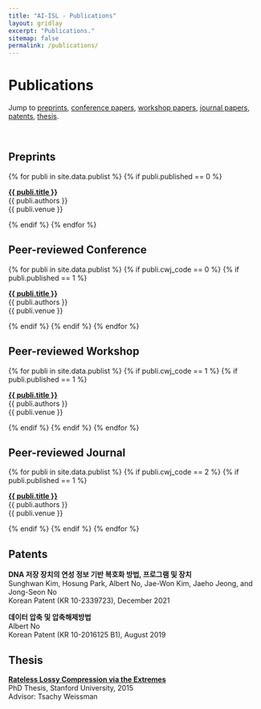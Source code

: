 ```yaml
---
title: "AI-ISL - Publications"
layout: gridlay
excerpt: "Publications."
sitemap: false
permalink: /publications/
---
```



# Publications
Jump to 
[preprints](#preprints),
[conference papers](#peer-reviewed-conference),
 [workshop papers](#peer-reviewed-workshop),
 [journal papers](#peer-reviewed-journal),
 [patents](#patents), [thesis](#thesis).


<!-- ## Highlights

{% for publi in site.data.publist %}
{% if publi.highlight == 1 %}

  **<a href="{{ publi.link }}">{{ publi.title }}</a>** <br />
  {{ publi.authors }} <br />
  {{ publi.venue }}

{% endif %}
{% endfor %} -->


<p> &nbsp; </p>

## Preprints

{% for publi in site.data.publist %}
{% if publi.published == 0 %}

  **<a href="{{ publi.link }}">{{ publi.title }}</a>** <br />
  {{ publi.authors }}<br />
  {{ publi.venue }}

{% endif %}
{% endfor %}


## Peer-reviewed Conference

{% for publi in site.data.publist %}
{% if publi.cwj_code == 0 %}
{% if publi.published == 1 %}

  **<a href="{{ publi.link }}">{{ publi.title }}</a>** <br />
  {{ publi.authors }} <br />
  {{ publi.venue }}

{% endif %}
{% endif %}
{% endfor %}


## Peer-reviewed Workshop

{% for publi in site.data.publist %}
{% if publi.cwj_code == 1 %}
{% if publi.published == 1 %}

  **<a href="{{ publi.link }}">{{ publi.title }}</a>** <br />
  {{ publi.authors }} <br />
  {{ publi.venue }}

{% endif %}
{% endif %}
{% endfor %}


## Peer-reviewed Journal

{% for publi in site.data.publist %}
{% if publi.cwj_code == 2 %}
{% if publi.published == 1 %}

  **<a href="{{ publi.link }}">{{ publi.title }}</a>** <br />
  {{ publi.authors }} <br />
  {{ publi.venue }}

{% endif %}
{% endif %}
{% endfor %}

## Patents
**DNA 저장 장치의 연성 정보 기반 복호화 방법, 프로그램 및 장치** <br />
Sunghwan Kim, Hosung Park, Albert No, Jae-Won Kim, Jaeho Jeong, and Jong-Seon No <br /> 
Korean Patent (KR 10-2339723), December 2021

**데이터 압축 및 압축해제방법** <br />
 Albert No <br /> 
Korean Patent (KR 10-2016125 B1), August 2019


## Thesis
**<a href="https://searchworks.stanford.edu/view/11391861">Rateless Lossy Compression via the Extremes</a>** <br />
PhD Thesis, Stanford University, 2015 <br />
Advisor: Tsachy Weissman
